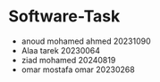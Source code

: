 # Software-Task
* anoud mohamed ahmed 20231090
* Alaa tarek 20230064
* ziad mohamed 20240819
* omar mostafa omar 20230268
